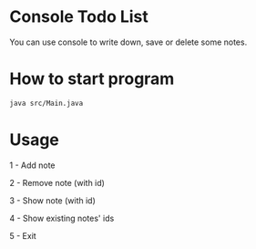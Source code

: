 # Console Todo List

You can use console to write down, save or delete some notes.

# How to start program

```bash
java src/Main.java
```

# Usage

1 - Add note

2 - Remove note (with id)

3 - Show note (with id)

4 - Show existing notes' ids

5 - Exit